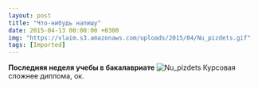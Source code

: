 ```yaml
---
layout: post
title: "Что-нибудь напишу"
date: 2015-04-13 00:00:00 +0300
img: "https://vlaim.s3.amazonaws.com/uploads/2015/04/Nu_pizdets.gif"
tags: [Imported]
---
```


**Последняя неделя учебы в бакалавриате**
![Nu_pizdets](https://vlaim.s3.amazonaws.com/uploads/2015/04/Nu_pizdets.gif)
Курсовая сложнее диплома, ок.